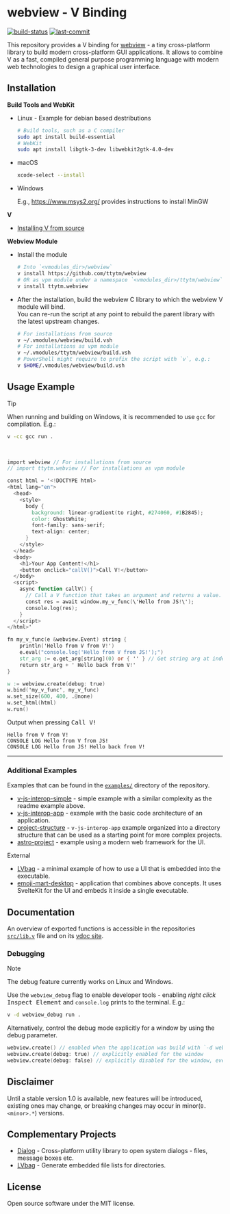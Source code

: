# webview - V Binding

[![build-status](https://img.shields.io/github/actions/workflow/status/ttytm/webview/ci.yml?branch=main&style=flat-rounded)](https://github.com/ttytm/webview/actions/workflows/ci.yml?query=branch%3Amain)
[![last-commit](https://img.shields.io/github/last-commit/ttytm/webview?style=flat-rounded)](https://github.com/ttytm/webview)

This repository provides a V binding for [webview](https://github.com/webview/webview) - a tiny cross-platform library
to build modern cross-platform GUI applications. It allows to combine V as a fast, compiled general
purpose programming language with modern web technologies to design a graphical user interface.

## Installation

**Build Tools and WebKit**

- Linux - Example for debian based destributions

  ```sh
  # Build tools, such as a C compiler
  sudo apt install build-essential
  # WebKit
  sudo apt install libgtk-3-dev libwebkit2gtk-4.0-dev
  ```

- macOS

  ```sh
  xcode-select --install
  ```

- Windows

  E.g., https://www.msys2.org/ provides instructions to install MinGW

**V**

- [Installing V from source](https://github.com/vlang/v#installing-v-from-source)

**Webview Module**

- Install the module

  ```sh
  # Into `<vmodules_dir>/webview`
  v install https://github.com/ttytm/webview
  # OR as vpm module under a namespace `<vmodules_dir>/ttytm/webview`
  v install ttytm.webview
  ```

- After the installation, build the webview C library to which the webview V module will bind.\
  You can re-run the script at any point to rebuild the parent library with the latest upstream
  changes.

  ```sh
  # For installations from source
  v ~/.vmodules/webview/build.vsh
  # For installations as vpm module
  v ~/.vmodules/ttytm/webview/build.vsh
  # PowerShell might require to prefix the script with `v`, e.g.:
  v $HOME/.vmodules/webview/build.vsh
  ```

## Usage Example

> [!TIP]
> When running and building on Windows, it is recommended to use `gcc` for compilation. E.g.:
>
> ```sh
> v -cc gcc run .
> ```

<br>

```v ignore
import webview // For installations from source
// import ttytm.webview // For installations as vpm module

const html = '<!DOCTYPE html>
<html lang="en">
  <head>
    <style>
      body {
        background: linear-gradient(to right, #274060, #1B2845);
        color: GhostWhite;
        font-family: sans-serif;
        text-align: center;
      }
    </style>
  </head>
  <body>
    <h1>Your App Content!</h1>
    <button onclick="callV()">Call V!</button>
  </body>
  <script>
    async function callV() {
      // Call a V function that takes an argument and returns a value.
      const res = await window.my_v_func(\'Hello from JS!\');
      console.log(res);
    }
  </script>
</html>'

fn my_v_func(e &webview.Event) string {
	println('Hello from V from V!')
	e.eval("console.log('Hello from V from JS!');")
	str_arg := e.get_arg[string](0) or { '' } // Get string arg at index `0`
	return str_arg + ' Hello back from V!'
}

w := webview.create(debug: true)
w.bind('my_v_func', my_v_func)
w.set_size(600, 400, .@none)
w.set_html(html)
w.run()
```

Output when pressing <kbd>Call V!</kdb>

```
Hello from V from V!
CONSOLE LOG Hello from V from JS!
CONSOLE LOG Hello from JS! Hello back from V!
```

---

### Additional Examples

Examples that can be found in the [`examples/`](https://github.com/ttytm/webview/tree/master/examples) directory of the repository.

- [v-js-interop-simple](https://github.com/ttytm/webview/tree/main/examples/v-js-interop-simple) - simple example with a similar complexity as the readme example above.
- [v-js-interop-app](https://github.com/ttytm/webview/tree/main/examples/v-js-interop-app) - example with the basic code architecture of an application.
- [project-structure](https://github.com/ttytm/webview/tree/main/examples/project-structure) - `v-js-interop-app` example organized into a directory structure that can be used as a starting point for more complex projects.
- [astro-project](https://github.com/ttytm/webview/tree/main/examples/astro-project) - example using a modern web framework for the UI.

External

- [LVbag](https://github.com/ttytm/LVbag/blob/main/examples/gui_project/main.v) - a minimal example of how to use a UI that is embedded into the executable.
- [emoji-mart-desktop](https://github.com/ttytm/emoji-mart-desktop) - application that combines above concepts. It uses SvelteKit for the UI and embeds it inside a single executable.

## Documentation

An overview of exported functions is accessible in the repositories [`src/lib.v`](https://github.com/ttytm/webview/blob/master/src/lib.v)
file and on its [vdoc site](https://ttytm.github.io/webview/webview.html).

### Debugging

> [!NOTE]
> The debug feature currently works on Linux and Windows.

Use the `webview_debug` flag to enable developer tools -
enabling _right click_ <kbd>Inspect Element</kbd> and `console.log` prints to the terminal. E.g.:

```sh
v -d webview_debug run .
```

Alternatively, control the debug mode explicitly for a window by using the debug parameter.

```v ignore
webview.create() // enabled when the application was build with `-d webview_debug`
webview.create(debug: true) // explicitly enabled for the window
webview.create(debug: false) // explicitly disabled for the window, even when built with `-d webview_debug`
```

## Disclaimer

Until a stable version 1.0 is available, new features will be introduced, existing ones may change,
or breaking changes may occur in minor(`0.<minor>.*`) versions.

## Complementary Projects

- [Dialog](https://github.com/ttytm/dialog) - Cross-platform utility library to open system dialogs - files, message boxes etc.
- [LVbag](https://github.com/ttytm/LVbag) - Generate embedded file lists for directories.

## License

Open source software under the MIT license.

